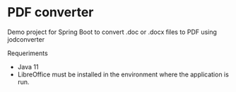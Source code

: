 # PDF converter
Demo project for Spring Boot to convert .doc or .docx files to PDF using jodconverter

Requeriments
* Java 11
* LibreOffice must be installed in the environment where the application is run.
